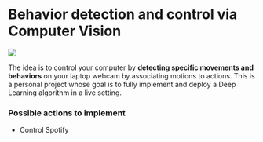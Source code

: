 # Behavior detection and control via Computer Vision
![](https://www.stemmer-imaging.se/media/uploads/products/software/CVB/CVB-Optical-Flow-App1-I0.jpg)

The idea is to control your computer by **detecting specific movements and behaviors** on your laptop webcam by associating motions to actions.
This is a personal project whose goal is to fully implement and deploy a Deep Learning algorithm in a live setting.

### Possible actions to implement
- Control Spotify
